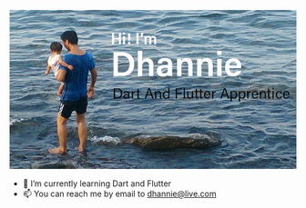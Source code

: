 ![Header Image](./profile2.jpg)

- 🌱 I’m currently learning Dart and Flutter
- 📫 You can reach me by email to dhannie@live.com

